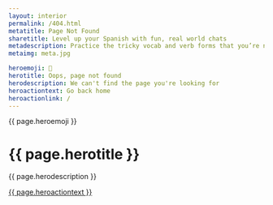 ```yaml
---
layout: interior
permalink: /404.html
metatitle: Page Not Found
sharetitle: Level up your Spanish with fun, real world chats
metadescription: Practice the tricky vocab and verb forms that you’re not so good at... yet.
metaimg: meta.jpg

heroemoji: 👻
herotitle: Oops, page not found
herodescription: We can't find the page you're looking for
heroactiontext: Go back home
heroactionlink: /
---
```

<div class="content">
    <!-------Hero------->
    <div class="full-page flex align-center">
        <div class="wrapper-md">
            <div class="hero-content-container">
                <div class="wrapper-xs centered">
                    <p class="title-5xl emoji">{{ page.heroemoji }}</p>
                    <h1 class="title-4xl">{{ page.herotitle }}</h1>
                    <p class="body-lg grey">{{ page.herodescription }}</p>
                    <a class="button-lg" href="{{ page.heroactionlink }}">
                        <span>{{ page.heroactiontext }}</span>
                    </a>
                </div>
            </div>
        </div>
    </div>
</div>
<style>body {opacity:1!important;}</style>